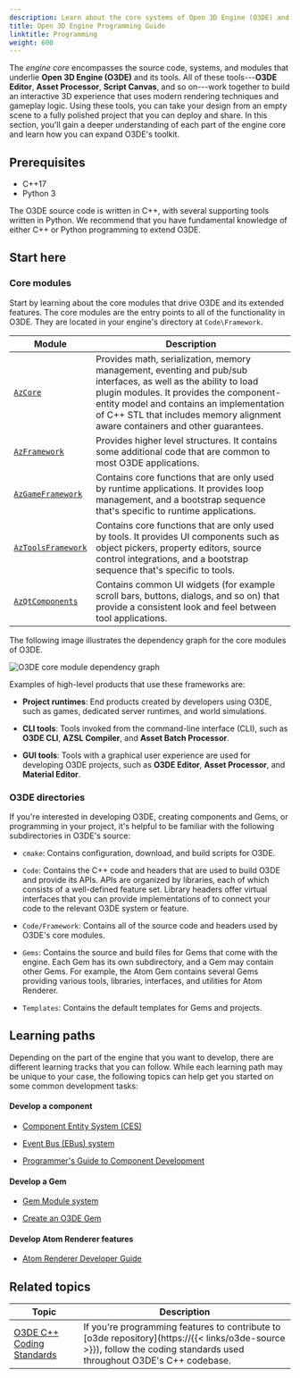 ```yaml
---
description: Learn about the core systems of Open 3D Engine (O3DE) and how you can extend those systems by programming.
title: Open 3D Engine Programming Guide
linktitle: Programming
weight: 600
---
```


The *engine core* encompasses the source code, systems, and modules that underlie **Open 3D Engine (O3DE)** and its tools. All of these tools---**O3DE Editor**, **Asset Processor**, **Script Canvas**, and so on---work together to build an interactive 3D experience that uses modern rendering techniques and gameplay logic. Using these tools, you can take your design from an empty scene to a fully polished project that you can deploy and share. In this section, you'll gain a deeper understanding of each part of the engine core and learn how you can expand O3DE's toolkit.


## Prerequisites

* C++17
* Python 3

The O3DE source code is written in C++, with several supporting tools written in Python. We recommend that you have fundamental knowledge of either C++ or Python programming to extend O3DE.


## Start here

### Core modules

Start by learning about the core modules that drive O3DE and its extended features. The core modules are the entry points to all of the functionality in O3DE. They are located in your engine's directory at `Code\Framework`.

| Module | Description |
| - | - | 
| [`AzCore`](https://o3de.org/docs/api/frameworks/azcore/) | Provides math, serialization, memory management, eventing and pub/sub interfaces, as well as the ability to load plugin modules. It provides the component-entity model and contains an implementation of C++ STL that includes memory alignment aware containers and other guarantees. |
| [`AzFramework`](https://o3de.org/docs/api/frameworks/azframework/) | Provides higher level structures. It contains some additional code that are common to most O3DE applications. |
| [`AzGameFramework`](https://o3de.org/docs/api/frameworks/azgameframework/) | Contains core functions that are only used by runtime applications. It provides loop management, and a bootstrap sequence that's specific to runtime applications. |
| [`AzToolsFramework`](https://o3de.org/docs/api/frameworks/aztoolsframework/) | Contains core functions that are only used by tools. It provides UI components such as object pickers, property editors, source control integrations, and a bootstrap sequence that's specific to tools. |
| [`AzQtComponents`](https://o3de.org/docs/api/frameworks/azqtcomponents/) | Contains common UI widgets (for example scroll bars, buttons, dialogs, and so on) that provide a consistent look and feel between tool applications. |

The following image illustrates the dependency graph for the core modules of O3DE.

![O3DE core module dependency graph](/images/user-guide/programming/o3de-architecture-dependency-graph.svg)

Examples of high-level products that use these frameworks are:

* **Project runtimes**: End products created by developers using O3DE, such as games, dedicated server runtimes, and world simulations.

* **CLI tools**: Tools invoked from the command-line interface (CLI), such as **O3DE CLI**, **AZSL Compiler**, and **Asset Batch Processor**.

* **GUI tools**: Tools with a graphical user experience are used for developing O3DE projects, such as **O3DE Editor**, **Asset Processor**, and **Material Editor**.


### O3DE directories

If you're interested in developing O3DE, creating components and Gems, or programming in your project, it's helpful to be familiar with the following subdirectories in O3DE's source:

  * `cmake`: Contains configuration, download, and build scripts for O3DE.

  * `Code`: Contains the C++ code and headers that are used to build O3DE and provide its APIs. APIs are organized by libraries, each of which consists of a well-defined feature set. Library headers offer virtual interfaces that you can provide implementations of to connect your code to the relevant O3DE system or feature.

  * `Code/Framework`: Contains all of the source code and headers used by O3DE's core modules.

  * `Gems`: Contains the source and build files for Gems that come with the engine. Each Gem has its own subdirectory, and a Gem may contain other Gems. For example, the Atom Gem contains several Gems providing various tools, libraries, interfaces, and utilities for Atom Renderer.

  * `Templates`: Contains the default templates for Gems and projects.

## Learning paths

Depending on the part of the engine that you want to develop, there are different learning tracks that you can follow. While each learning path may be unique to your case, the following topics can help get you started on some common development tasks:


#### Develop a component
  
  - [Component Entity System (CES)](/docs/welcome-guide/key-concepts/#the-component-entity-system)
  
  - [Event Bus (EBus) system](/docs/user-guide/programming/ebus/)
  
  - [Programmer's Guide to Component Development](/docs/user-guide/programming/components/)


#### Develop a Gem
  
  - [Gem Module system](/docs/user-guide/programming/gems/overview/)

  - [Create an O3DE Gem](/docs/user-guide/programming/gems/creating/)


#### Develop Atom Renderer features
  
  - [Atom Renderer Developer Guide](/docs/atom-guide/dev-guide/)


## Related topics

| Topic | Description |
| --- | --- |
| [O3DE C++ Coding Standards](https://github.com/o3de/sig-core/blob/main/governance/Coding-Standards-and-Style-Guide.md) | If you're programming features to contribute to [o3de repository](https://{{< links/o3de-source >}}), follow the coding standards used throughout O3DE's C++ codebase. |
